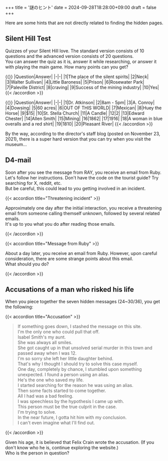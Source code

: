 +++
title = '謎のヒント'
date = 2024-09-28T18:28:00+09:00
draft = false
+++

Here are some hints that are not directly related to finding the hidden pages.

## Silent Hill Test

Quizzes of your Silent Hill love. The standard version consists of 10 questions and the advanced version consists of 20 questions.  
You can answer the quiz as it is, answer it while researching, or answer it with playing the main game. How many points can you get?

{{<accordion title="Answer (Standard)">}}
|Question|Answer|
|-|-|
|1|The place of the silent spirits|
|2|Neck|
|3|Walter Sullivan|
|4|Little Baroness|
|5|Prison|
|6|Rosewater Park|
|7|Paleville District|
|8|craving|
|9|Success of the mining industry|
|10|Yes|
{{< /accordion >}}

{{<accordion title="Answer (Advanced)">}}
|Question|Answer|
|-|-|
|1|Dr. Atkinson|
|2|8am - 5pm|
|3|A. Conroy|
|4|Dowsing|
|5|60 acres|
|6|OUT OF THIS WORLD|
|7|Mexican|
|8|Huey the Horse|
|9|$15|
|10|St. Stella Church|
|11|A Candle|
|12|2|
|13|Edward Chester|
|14|Allen Smith|
|15|Mining|
|16|1862|
|17|1916|
|18|A woman in blue overalls and a red shirt|
|19|1810|
|20|Pleasant River|
{{< /accordion >}}

By the way, according to the director's staff blog (posted on November 23, 2021), there is a super hard version that you can try when you visit the museum...

## D4-mail

Soon after you see the message from RAY, you receive an email from Ruby. Let's follow her instructions. Don't have the code on the tourist guide? Try searching for X, reddit, etc.  
But be careful, this could lead to you getting involved in an incident.

{{< accordion title="Threatening incident" >}}

Approximately one day after the initial interaction, you receive a threatening email from someone calling themself unknown, followed by several related emails.  
It's up to you what you do after reading those emails.

{{< /accordion >}}

{{< accordion title="Message from Ruby" >}}

About a day later, you receive an email from Ruby. However, upon careful consideration, there are some strange points about this email.  
What should you do?

{{< /accordion >}}

## Accusations of a man who risked his life

When you piece together the seven hidden messages (24~30/36), you get the following:

{{< accordion title="Accusation" >}}

> If something goes down, I stashed the message on this site.  
> I'm the only one who could pull that off.  
> Isabel Smith's my aunt.  
> She was always all smiles.  
> She got caught up in that unsolved serial murder in this town and passed away when I was 12.  
> I'm so sorry she left her little daughter behind.  
> That's why I thought I should try to solve this case myself.  
> One day, completely by chance, I stumbled upon something unexpected. I found a person using an alias.  
> He's the one who saved my life.  
> I started searching for the reason he was using an alias.  
> Then some facts started to come together.  
> All I had was a bad feeling.  
> I was speechless by the hypothesis I came up with.  
> This person must be the true culprit in the case.  
> I'm trying to solve.  
> In the near future, I gotta hit him with my conclusion.  
> I can't even imagine what I'll find out.

{{< /accordion >}}

Given his age, it is believed that Felix Crain wrote the accusation. (If you don't know who he is, continue exploring the website.)  
Who is the person in question?
